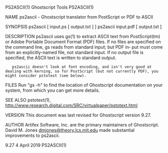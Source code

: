 PS2ASCII(1)                                                                                   Ghostscript Tools                                                                                   PS2ASCII(1)

NAME
       ps2ascii - Ghostscript translator from PostScript or PDF to ASCII

SYNOPSIS
       ps2ascii [ input.ps [ output.txt ] ]
       ps2ascii input.pdf [ output.txt ]

DESCRIPTION
       ps2ascii  uses gs(1) to extract ASCII text from PostScript(tm) or Adobe Portable Document Format (PDF) files. If no files are specified on the command line, gs reads from standard input; but PDF in‐
       put must come from an explicitly-named file, not standard input.  If no output file is specified, the ASCII text is written to standard output.

       ps2ascii doesn't look at font encoding, and isn't very good at dealing with kerning, so for PostScript (but not currently PDF), you might consider pstotext (see below).

FILES
       Run "gs -h" to find the location of Ghostscript documentation on your system, from which you can get more details.

SEE ALSO
       pstotext(1), http://www.research.digital.com/SRC/virtualpaper/pstotext.html

VERSION
       This document was last revised for Ghostscript version 9.27.

AUTHOR
       Artifex Software, Inc. are the primary maintainers of Ghostscript.  David M. Jones <dmjones@theory.lcs.mit.edu> made substantial improvements to ps2ascii.

9.27                                                                                             4 April 2019                                                                                     PS2ASCII(1)

